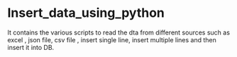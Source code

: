 # Insert_data_using_python
It contains the various scripts to read the dta from different sources such as excel , json file, csv file , insert single line, insert multiple lines and then insert it into DB.
